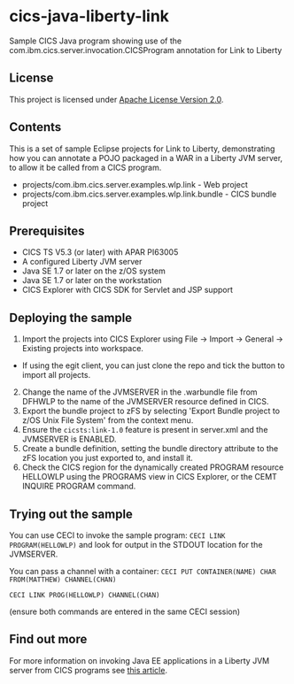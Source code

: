 # cics-java-liberty-link
Sample CICS Java program showing use of the com.ibm.cics.server.invocation.CICSProgram annotation for Link to Liberty

## License
This project is licensed under [Apache License Version 2.0](LICENSE).   

## Contents
This is a set of sample Eclipse projects for Link to Liberty, demonstrating how you can annotate a POJO packaged in a WAR in a Liberty JVM server, to allow it be called from a CICS program.

- projects/com.ibm.cics.server.examples.wlp.link - Web project
- projects/com.ibm.cics.server.examples.wlp.link.bundle - CICS bundle project

## Prerequisites
- CICS TS V5.3 (or later) with APAR PI63005
- A configured Liberty JVM server
- Java SE 1.7 or later on the z/OS system
- Java SE 1.7 or later on the workstation
- CICS Explorer with CICS SDK for Servlet and JSP support

## Deploying the sample
1. Import the projects into CICS Explorer using File -> Import -> General -> Existing projects into workspace. 
  - If using the egit client, you can just clone the repo and tick the button to import all projects.
2. Change the name of the JVMSERVER in the .warbundle file from DFHWLP to the name of the JVMSERVER resource defined in CICS. 
3. Export the bundle project to zFS by selecting 'Export Bundle project to z/OS Unix File System' from the context menu.
4. Ensure the `cicsts:link-1.0` feature is present in server.xml and the JVMSERVER is ENABLED.
5. Create a bundle definition, setting the bundle directory attribute to the zFS location you just exported to, and install it. 
6. Check the CICS region for the dynamically created PROGRAM resource HELLOWLP using the PROGRAMS view in CICS Explorer, or the CEMT INQUIRE PROGRAM command.

## Trying out the sample
You can use CECI to invoke the sample program:
`CECI LINK PROGRAM(HELLOWLP)`
and look for output in the STDOUT location for the JVMSERVER.

You can pass a channel with a container:
`CECI PUT CONTAINER(NAME) CHAR FROM(MATTHEW) CHANNEL(CHAN)`

`CECI LINK PROG(HELLOWLP) CHANNEL(CHAN)`

(ensure both commands are entered in the same CECI session)

## Find out more
For more information on invoking Java EE applications in a Liberty JVM server from CICS programs see [this article](https://developer.ibm.com/cics/2016/11/02/link-to-liberty/).
